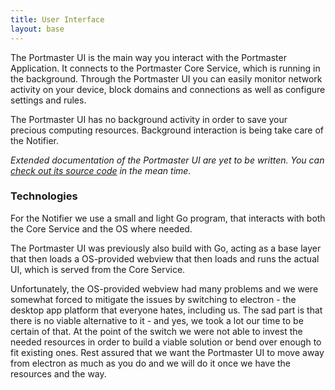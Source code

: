 ```yaml
---
title: User Interface
layout: base
---
```


The Portmaster UI is the main way you interact with the Portmaster Application. It connects to the Portmaster Core Service, which is running in the background. Through the Portmaster UI you can easily monitor network activity on your device, block domains and connections as well as configure settings and rules.

The Portmaster UI has no background activity in order to save your precious computing resources. Background interaction is being take care of the Notifier.

_Extended documentation of the Portmaster UI are yet to be written. You can [check out its source code](https://github.com/safing/portmaster-ui/) in the mean time._

### Technologies

For the Notifier we use a small and light Go program, that interacts with both the Core Service and the OS where needed.

The Portmaster UI was previously also build with Go, acting as a base layer that then loads a OS-provided webview that then loads and runs the actual UI, which is served from the Core Service.

Unfortunately, the OS-provided webview had many problems and we were somewhat forced to mitigate the issues by switching to electron - the desktop app platform that everyone hates, including us.
The sad part is that there is no viable alternative to it - and yes, we took a lot our time to be certain of that.
At the point of the switch we were not able to invest the needed resources in order to build a viable solution or bend over enough to fit existing ones.
Rest assured that we want the Portmaster UI to move away from electron as much as you do and we will do it once we have the resources and the way.
